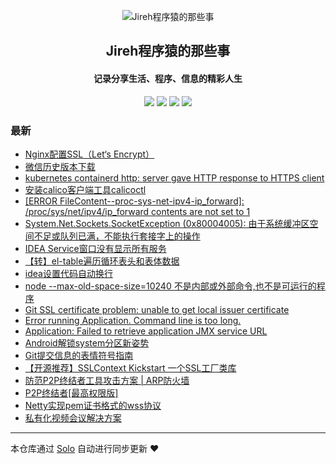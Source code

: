 <p align="center"><img alt="Jireh程序猿的那些事" src="https://img.hacpai.com/avatar/1532946657098_1532946825204.jpeg"></p><h2 align="center">
Jireh程序猿的那些事
</h2>

<h4 align="center">记录分享生活、程序、信息的精彩人生</h4>
<p align="center"><a title="Jireh程序猿的那些事" target="_blank" href="https://github.com/Jireh012/solo-blog"><img src="https://img.shields.io/github/last-commit/Jireh012/solo-blog.svg?style=flat-square&color=FF9900"></a>
<a title="GitHub repo size in bytes" target="_blank" href="https://github.com/Jireh012/solo-blog"><img src="https://img.shields.io/github/repo-size/Jireh012/solo-blog.svg?style=flat-square"></a>
<a title="Solo Version" target="_blank" href="https://github.com/88250/solo/releases"><img src="https://img.shields.io/badge/solo-4.3.1-f1e05a.svg?style=flat-square&color=blueviolet"></a>
<a title="Hits" target="_blank" href="https://github.com/88250/hits"><img src="https://hits.b3log.org/Jireh012/solo-blog.svg"></a></p>

### 最新

* [Nginx配置SSL（Let‘s Encrypt）](https://www.lyile.cn/articles/2021/12/14/1639475074600.html)
* [微信历史版本下载](https://www.lyile.cn/articles/2021/12/02/1638433783345.html)
* [kubernetes containerd http: server gave HTTP response to HTTPS client](https://www.lyile.cn/articles/2021/12/02/1638409755466.html)
* [安装calico客户端工具calicoctl](https://www.lyile.cn/articles/2021/12/01/1638348484646.html)
* [ [ERROR FileContent--proc-sys-net-ipv4-ip_forward]: /proc/sys/net/ipv4/ip_forward contents are not set to 1](https://www.lyile.cn/articles/2021/11/24/1637741194224.html)
* [System.Net.Sockets.SocketException (0x80004005): 由于系统缓冲区空间不足或队列已满，不能执行套接字上的操作](https://www.lyile.cn/articles/2021/10/29/1635499351468.html)
* [IDEA Service窗口没有显示所有服务](https://www.lyile.cn/articles/2021/10/21/1634782380425.html)
* [【转】el-table遍历循环表头和表体数据](https://www.lyile.cn/articles/2021/10/09/1633775762481.html)
* [idea设置代码自动换行](https://www.lyile.cn/articles/2021/09/07/1631005403706.html)
* [node --max-old-space-size=10240 不是内部或外部命令,也不是可运行的程序](https://www.lyile.cn/articles/2021/09/01/1630486876748.html)
* [Git SSL certificate problem: unable to get local issuer certificate](https://www.lyile.cn/articles/2021/09/01/1630471866064.html)
* [Error running Application. Command line is too long.](https://www.lyile.cn/articles/2021/09/01/1630460032162.html)
* [Application: Failed to retrieve application JMX service URL](https://www.lyile.cn/articles/2021/09/01/1630458271161.html)
* [Android解锁system分区新姿势](https://www.lyile.cn/articles/2021/08/25/1629872502831.html)
* [Git提交信息的表情符号指南](https://www.lyile.cn/articles/2021/08/23/1629710807721.html)
* [【开源推荐】SSLContext Kickstart 一个SSL工厂类库](https://www.lyile.cn/articles/2021/08/18/1629270890501.html)
* [防范P2P终结者工具攻击方案 | ARP防火墙](https://www.lyile.cn/articles/2021/08/16/1629103745626.html)
* [P2P终结者[最高权限版]](https://www.lyile.cn/articles/2021/08/16/1629101728925.html)
* [Netty实现pem证书格式的wss协议](https://www.lyile.cn/articles/2021/08/16/1629077792469.html)
* [私有化视频会议解决方案](https://www.lyile.cn/articles/2021/08/12/1628755759056.html)



---

本仓库通过 [Solo](https://github.com/88250/solo) 自动进行同步更新 ❤️ 
